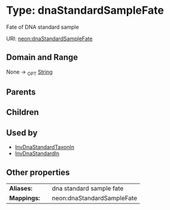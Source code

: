 
# Type: dnaStandardSampleFate


Fate of DNA standard sample

URI: [neon:dnaStandardSampleFate](https://data.neonscience.org/dnaStandardSampleFate)


## Domain and Range

None ->  <sub>OPT</sub> [String](types/String.md)

## Parents


## Children


## Used by

 * [InvDnaStandardTaxonIn](InvDnaStandardTaxonIn.md)
 * [InvDnaStandardIn](InvDnaStandardIn.md)

## Other properties

|  |  |  |
| --- | --- | --- |
| **Aliases:** | | dna standard sample fate |
| **Mappings:** | | neon:dnaStandardSampleFate |

